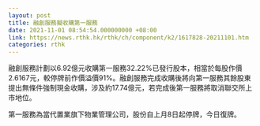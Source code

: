 ```yaml
---
layout: post
title: 融創服務擬收購第一服務
date: 2021-11-01 08:54:54.000000000 +08:00
link: https://news.rthk.hk/rthk/ch/component/k2/1617828-20211101.htm
categories: rthk
---
```


融創服務計劃以6.92億元收購第一服務32.22%已發行股本，相當於每股作價2.6167元，較停牌前作價溢價91%。融創服務完成收購後將向第一服務其餘股東提出無條件強制現金收購，涉及約17.74億元，若完成後第一服務將取消聯交所上市地位。

第一服務為當代置業旗下物業管理公司，股份自上月8日起停牌，今日復牌。
